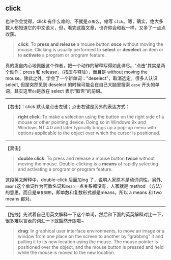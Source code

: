 
## click

也许你会觉得，click 有什么难的，不就是`点击`么，缩写 `clik`。嗯，确实，绝大多数人都知道它的中文语义，但，看完这篇文章，也许你会和我一样，又多了一点点收获。

> **click**: To **press and release** a mouse button **once** without moving the mouse. Clicking is usually performed to **select** or **deselect** an item or to **activate** a program or program feature.

真的发自内心地佩服这个作者，把一个动作的解释写得如此详尽。“点击”其实是两个动作：press 和 release，（按压与释放），而且是 without moving the mouse。除此之外，学会了一个新单词："deselect"，取消选定。很多人认识 select, 但是突然见到 deselect 的时候可能会在自己大脑里搜索 `dese` 开头的单词，其实这里`de`是放在 select 表示“取否”的前缀。

---
【右击】：click 默认是点击左键；点击右键是另外的表达方式：
> **right click**: To make a selection using the button on the right side of a mouse or other pointing device. Doing so in Windows 9x and Windows NT 4.0 and later typically brings up a pop-up menu with options applicable to the object over which the cursor is positioned.

---
【双击】
>  **double click**:  To press and release a mouse button **twice** without moving the mouse. Double-clicking is a **means** of rapidly selecting and activating a program or program feature. 

这段英文解释中，double-click 后面加ing 了，说明人家原本是动词词性。另外, `means`这个单词作为可数名词和`mean`一点关系都没有，人家就是 method （方法）的意思，而且是`单复同形`，即单数和复数形式都是means，所以 a means 和 two means 都对。

---
【拖拽】先试着自己用英文解释一下这个单词，然后和下面的英英解释对比一下，很多难以言表的词汇一下就豁然开朗啦~ 

> **drag**: In graphical user interface environments, to move an image or a window from one place on the screen to another by “grabbing” it and pulling it to its new location using the mouse. The mouse pointer is positioned over the object, and the mouse button is pressed and held while the mouse is moved to the new location.

